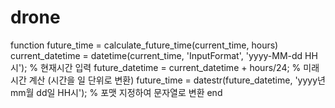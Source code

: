 # drone
function future_time = calculate_future_time(current_time, hours)
current_datetime = datetime(current_time, 'InputFormat', 'yyyy-MM-dd HH시'); % 현재시간 입력
    future_datetime = current_datetime + hours/24; % 미래시간 계산 (시간을 일 단위로 변환)
    future_time = datestr(future_datetime, 'yyyy년 mm월 dd일 HH시'); % 포맷 지정하여 문자열로 변환
end
